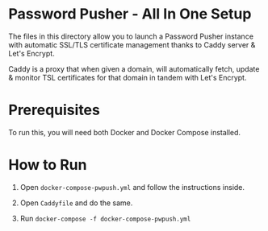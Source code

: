 # Password Pusher - All In One Setup

The files in this directory allow you to launch a Password Pusher instance with automatic SSL/TLS certificate
management thanks to Caddy server & Let's Encrypt.

Caddy is a proxy that when given a domain, will automatically fetch, update & monitor TSL
certificates for that domain in tandem with Let's Encrypt.

# Prerequisites

To run this, you will need both Docker and Docker Compose installed.

# How to Run

1. Open `docker-compose-pwpush.yml` and follow the instructions inside.

2. Open `Caddyfile` and do the same.

3. Run `docker-compose -f docker-compose-pwpush.yml`
